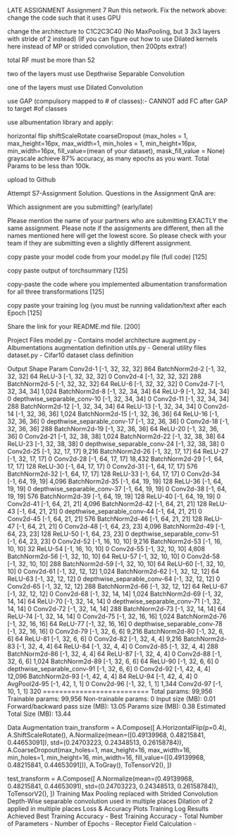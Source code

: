 LATE ASSIGNMENT
Assignment 7
Run this network.
Fix the network above:
change the code such that it uses GPU

change the architecture to C1C2C3C40 (No MaxPooling, but 3 3x3 layers with stride of 2 instead) (If you can figure out how to use Dilated kernels here instead of MP or strided convolution, then 200pts extra!)

total RF must be more than 52

two of the layers must use Depthwise Separable Convolution

one of the layers must use Dilated Convolution

use GAP (compulsory mapped to # of classes):- CANNOT add FC after GAP to target #of classes

use albumentation library and apply:

horizontal flip
shiftScaleRotate
coarseDropout (max_holes = 1, max_height=16px, max_width=1, min_holes = 1, min_height=16px, min_width=16px, fill_value=(mean of your dataset), mask_fill_value = None)
grayscale
achieve 87% accuracy, as many epochs as you want. Total Params to be less than 100k.

upload to Github

Attempt S7-Assignment Solution. Questions in the Assignment QnA are:

Which assignment are you submitting? (early/late)

Please mention the name of your partners who are submitting EXACTLY the same assignment. Please note if the assignments are different, then all the names mentioned here will get the lowest score. So please check with your team if they are submitting even a slightly different assignment.

copy paste your model code from your model.py file (full code) [125]

copy paste output of torchsummary [125]

copy-paste the code where you implemented albumentation transformation for all three transformations [125]

copy paste your training log (you must be running validation/text after each Epoch [125]

Share the link for your README.md file. [200]

Project Files
model.py - Contains model architecture
augment.py - Albumentations augmentation definition
utils.py - General utility files
dataset.py - Cifar10 dataset class definition

Output Shape Param
Conv2d-1 [-1, 32, 32, 32] 864
BatchNorm2d-2 [-1, 32, 32, 32] 64
ReLU-3 [-1, 32, 32, 32] 0
Conv2d-4 [-1, 32, 32, 32] 288
BatchNorm2d-5 [-1, 32, 32, 32] 64
ReLU-6 [-1, 32, 32, 32] 0
Conv2d-7 [-1, 32, 34, 34] 1,024
BatchNorm2d-8 [-1, 32, 34, 34] 64
ReLU-9 [-1, 32, 34, 34] 0
depthwise_separable_conv-10 [-1, 32, 34, 34] 0
Conv2d-11 [-1, 32, 34, 34] 288
BatchNorm2d-12 [-1, 32, 34, 34] 64
ReLU-13 [-1, 32, 34, 34] 0
Conv2d-14 [-1, 32, 36, 36] 1,024
BatchNorm2d-15 [-1, 32, 36, 36] 64
ReLU-16 [-1, 32, 36, 36] 0
depthwise_separable_conv-17 [-1, 32, 36, 36] 0
Conv2d-18 [-1, 32, 36, 36] 288
BatchNorm2d-19 [-1, 32, 36, 36] 64
ReLU-20 [-1, 32, 36, 36] 0
Conv2d-21 [-1, 32, 38, 38] 1,024
BatchNorm2d-22 [-1, 32, 38, 38] 64
ReLU-23 [-1, 32, 38, 38] 0
depthwise_separable_conv-24 [-1, 32, 38, 38] 0
Conv2d-25 [-1, 32, 17, 17] 9,216
BatchNorm2d-26 [-1, 32, 17, 17] 64
ReLU-27 [-1, 32, 17, 17] 0
Conv2d-28 [-1, 64, 17, 17] 18,432
BatchNorm2d-29 [-1, 64, 17, 17] 128
ReLU-30 [-1, 64, 17, 17] 0
Conv2d-31 [-1, 64, 17, 17] 576
BatchNorm2d-32 [-1, 64, 17, 17] 128
ReLU-33 [-1, 64, 17, 17] 0
Conv2d-34 [-1, 64, 19, 19] 4,096
BatchNorm2d-35 [-1, 64, 19, 19] 128
ReLU-36 [-1, 64, 19, 19] 0
depthwise_separable_conv-37 [-1, 64, 19, 19] 0
Conv2d-38 [-1, 64, 19, 19] 576
BatchNorm2d-39 [-1, 64, 19, 19] 128
ReLU-40 [-1, 64, 19, 19] 0
Conv2d-41 [-1, 64, 21, 21] 4,096
BatchNorm2d-42 [-1, 64, 21, 21] 128
ReLU-43 [-1, 64, 21, 21] 0
depthwise_separable_conv-44 [-1, 64, 21, 21] 0
Conv2d-45 [-1, 64, 21, 21] 576
BatchNorm2d-46 [-1, 64, 21, 21] 128
ReLU-47 [-1, 64, 21, 21] 0
Conv2d-48 [-1, 64, 23, 23] 4,096
BatchNorm2d-49 [-1, 64, 23, 23] 128
ReLU-50 [-1, 64, 23, 23] 0
depthwise_separable_conv-51 [-1, 64, 23, 23] 0
Conv2d-52 [-1, 16, 10, 10] 9,216
BatchNorm2d-53 [-1, 16, 10, 10] 32
ReLU-54 [-1, 16, 10, 10] 0
Conv2d-55 [-1, 32, 10, 10] 4,608
BatchNorm2d-56 [-1, 32, 10, 10] 64
ReLU-57 [-1, 32, 10, 10] 0
Conv2d-58 [-1, 32, 10, 10] 288
BatchNorm2d-59 [-1, 32, 10, 10] 64
ReLU-60 [-1, 32, 10, 10] 0
Conv2d-61 [-1, 32, 12, 12] 1,024
BatchNorm2d-62 [-1, 32, 12, 12] 64
ReLU-63 [-1, 32, 12, 12] 0
depthwise_separable_conv-64 [-1, 32, 12, 12] 0
Conv2d-65 [-1, 32, 12, 12] 288
BatchNorm2d-66 [-1, 32, 12, 12] 64
ReLU-67 [-1, 32, 12, 12] 0
Conv2d-68 [-1, 32, 14, 14] 1,024
BatchNorm2d-69 [-1, 32, 14, 14] 64
ReLU-70 [-1, 32, 14, 14] 0
depthwise_separable_conv-71 [-1, 32, 14, 14] 0
Conv2d-72 [-1, 32, 14, 14] 288
BatchNorm2d-73 [-1, 32, 14, 14] 64
ReLU-74 [-1, 32, 14, 14] 0
Conv2d-75 [-1, 32, 16, 16] 1,024
BatchNorm2d-76 [-1, 32, 16, 16] 64
ReLU-77 [-1, 32, 16, 16] 0
depthwise_separable_conv-78 [-1, 32, 16, 16] 0
Conv2d-79 [-1, 32, 6, 6] 9,216
BatchNorm2d-80 [-1, 32, 6, 6] 64
ReLU-81 [-1, 32, 6, 6] 0
Conv2d-82 [-1, 32, 4, 4] 9,216
BatchNorm2d-83 [-1, 32, 4, 4] 64
ReLU-84 [-1, 32, 4, 4] 0
Conv2d-85 [-1, 32, 4, 4] 288
BatchNorm2d-86 [-1, 32, 4, 4] 64
ReLU-87 [-1, 32, 4, 4] 0
Conv2d-88 [-1, 32, 6, 6] 1,024
BatchNorm2d-89 [-1, 32, 6, 6] 64
ReLU-90 [-1, 32, 6, 6] 0
depthwise_separable_conv-91 [-1, 32, 6, 6] 0
Conv2d-92 [-1, 42, 4, 4] 12,096
BatchNorm2d-93 [-1, 42, 4, 4]
84 ReLU-94 [-1, 42, 4, 4] 0
AvgPool2d-95 [-1, 42, 1, 1] 0
Conv2d-96 [-1, 32, 1, 1] 1,344
Conv2d-97 [-1, 10, 1, 1] 320 ==========================
Total params: 99,956
Trainable params: 99,956
Non-trainable params: 0
Input size (MB): 0.01
Forward/backward pass size (MB): 13.05
Params size (MB): 0.38
Estimated Total Size (MB): 13.44

Data Augmentation
train_transform = A.Compose([
                             A.HorizontalFlip(p=0.4),
                             A.ShiftScaleRotate(),
                             A.Normalize(mean=([0.49139968, 0.48215841, 0.44653091]), 
                                         std=(0.24703223, 0.24348513, 0.26158784)),
                             A.CoarseDropout(max_holes=1, 
                                             max_height=16, 
                                             max_width=16, 
                                             min_holes=1, 
                                             min_height=16,
                                             min_width=16,
                                             fill_value=([0.49139968, 0.48215841, 0.44653091])),
                             A.ToGray(),
                             ToTensorV2(),
])

test_transform = A.Compose([
                            A.Normalize(mean=(0.49139968, 0.48215841, 0.44653091), std=(0.24703223, 0.24348513, 0.26158784)),
                            ToTensorV2(),
])
Training
Max Pooling replaced with Strided Convolution
Depth-Wise separable convolution used in multiple places
Dilation of 2 applied in multiple places
Loss & Accuracy Plots
Training Log
Results Achieved
Best Training Accuracy -
Best Training Accuracy -
Total Number of Parameters -
Number of Epochs -
Receptor Field Calculation -
